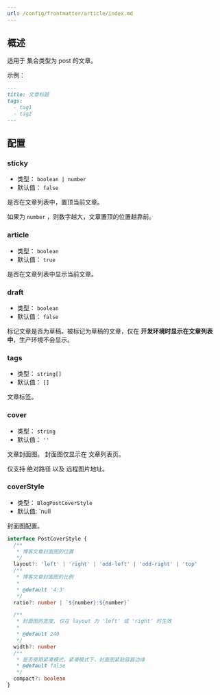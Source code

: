 ```yaml
---
url: /config/frontmatter/article/index.md
---
```

## 概述

适用于 集合类型为 post 的文章。

示例：

```md
---
title: 文章标题
tags:
  - tag1
  - tag2
---
```

## 配置

### sticky

* 类型： `boolean | number`
* 默认值： `false`

是否在文章列表中，置顶当前文章。

如果为 `number` ，则数字越大，文章置顶的位置越靠前。

### article

* 类型： `boolean`
* 默认值： `true`

是否在文章列表中显示当前文章。

### draft

* 类型： `boolean`
* 默认值： `false`

标记文章是否为草稿。被标记为草稿的文章，仅在 **开发环境时显示在文章列表中**，生产环境不会显示。

### tags

* 类型： `string[]`
* 默认值： `[]`

文章标签。

### cover

* 类型： `string`
* 默认值： `''`

文章封面图。 封面图仅显示在 文章列表页。

仅支持 绝对路径 以及 远程图片地址。

### coverStyle

* 类型： `BlogPostCoverStyle`
* 默认值: \`null

封面图配置。

```ts
interface PostCoverStyle {
  /**
   * 博客文章封面图的位置
   */
  layout?: 'left' | 'right' | 'odd-left' | 'odd-right' | 'top'
  /**
   * 博客文章封面图的比例
   *
   * @default '4:3'
   */
  ratio?: number | `${number}:${number}`

  /**
   * 封面图的宽度, 仅在 layout 为 'left' 或 'right' 时生效
   *
   * @default 240
   */
  width?: number
  /**
   * 是否使用紧凑模式，紧凑模式下，封面图紧贴容器边缘
   * @default false
   */
  compact?: boolean
}
```
